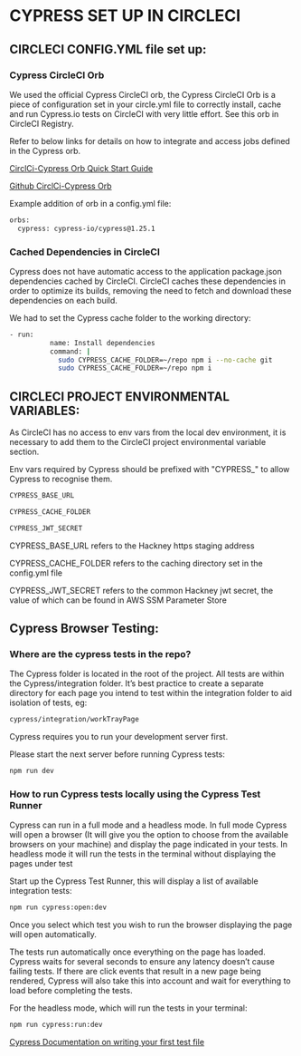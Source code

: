 # CYPRESS SET UP IN CIRCLECI

## CIRCLECI CONFIG.YML file set up:

### Cypress CircleCI Orb

We used the official Cypress CircleCI orb, the Cypress CircleCI Orb is a piece of configuration set in your circle.yml file to correctly install, cache and run Cypress.io tests on CircleCI with very little effort. See this orb in CircleCI Registry. 

Refer to below links for details on how to integrate and access jobs defined in the Cypress orb.

[CirclCi-Cypress Orb Quick Start Guide](https://circleci.com/orbs/registry/orb/cypress-io/cypress#quick-start)

[Github CirclCi-Cypress Orb](https://github.com/cypress-io/circleci-orb)

Example addition of orb in a config.yml file:

```bash
orbs:
  cypress: cypress-io/cypress@1.25.1
```

### Cached Dependencies in CircleCI

Cypress does not have automatic access to the application package.json dependencies cached by CircleCI. CircleCI caches these dependencies in order to optimize its builds, removing the need to fetch and download these dependencies on each build. 


We had to set the Cypress cache folder to the working directory:

```bash
- run:
          name: Install dependencies
          command: |
            sudo CYPRESS_CACHE_FOLDER=~/repo npm i --no-cache git
            sudo CYPRESS_CACHE_FOLDER=~/repo npm i
```


## CIRCLECI PROJECT ENVIRONMENTAL VARIABLES:

As CircleCI has no access to env vars from the local dev environment, it is necessary to add them to the CircleCI project environmental variable section.

Env vars required by Cypress should be prefixed with "CYPRESS_" to allow Cypress to recognise them.

```bash
CYPRESS_BASE_URL	

CYPRESS_CACHE_FOLDER	

CYPRESS_JWT_SECRET
```

CYPRESS_BASE_URL refers to the Hackney https staging address

CYPRESS_CACHE_FOLDER refers to the caching directory set in the config.yml file

CYPRESS_JWT_SECRET refers to the common Hackney jwt secret, the value of which can be found in AWS SSM Parameter Store

## Cypress Browser Testing:

### Where are the cypress tests in the repo?

The Cypress folder is located in the root of the project. 
All tests are within the Cypress/integration folder. 
It’s best practice to create a separate directory for each page you intend to test within the integration folder to aid isolation of tests, eg:

```bash
cypress/integration/workTrayPage
```

Cypress requires you to run your development server first.

Please start the next server before running Cypress tests:

```bash
npm run dev
```

### How to run Cypress tests locally using the Cypress Test Runner

Cypress can run in a full mode and a headless mode.
In full mode Cypress will open a browser (It will give you the option to choose from the available browsers on your machine) and display the page indicated in your tests.
In headless mode it will run the tests in the terminal without displaying the pages under test

Start up the Cypress Test Runner, 
this will display a list of available integration tests:

```bash
npm run cypress:open:dev
```
 
Once you select which test you wish to run the browser displaying the page will open automatically.

The tests run automatically once everything on the page has loaded. Cypress waits for several seconds to ensure any latency doesn’t cause failing tests. If there are click events that result in a new page being rendered, Cypress will also take this into account and wait for everything to load before completing the tests.


For the headless mode, which will run the tests in your terminal:

```bash
npm run cypress:run:dev
```

[Cypress Documentation on writing your first test file](https://docs.cypress.io/guides/getting-started/writing-your-first-test.html#Add-a-test-file)


